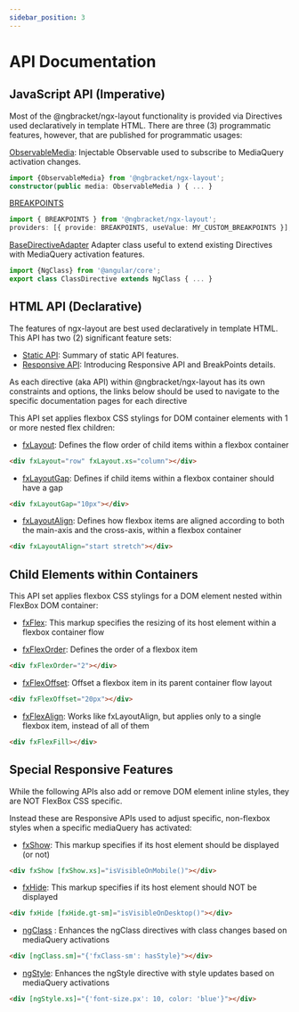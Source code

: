 ```yaml
---
sidebar_position: 3
---
```


# API Documentation

## JavaScript API (Imperative)

Most of the @ngbracket/ngx-layout functionality is provided via Directives used declaratively in template HTML. There are three (3) programmatic features, however, that are published for programmatic usages:

[ObservableMedia](https://github.com/ngbracket/ngx-layout/wiki/ObservableMedia): Injectable Observable used to subscribe to MediaQuery activation changes.

```typescript
import {ObservableMedia} from '@ngbracket/ngx-layout';
constructor(public media: ObservableMedia ) { ... }
```

[BREAKPOINTS](https://github.com/ngbracket/ngx-layout/wiki/BreakPoints)

```typescript
import { BREAKPOINTS } from '@ngbracket/ngx-layout';
providers: [{ provide: BREAKPOINTS, useValue: MY_CUSTOM_BREAKPOINTS }];
```

[BaseDirectiveAdapter](https://github.com/ngbracket/ngx-layout/wiki/BaseDirectiveAdapter)
Adapter class useful to extend existing Directives with MediaQuery activation features.

```typescript
import {NgClass} from '@angular/core';
export class ClassDirective extends NgClass { ... }
```

## HTML API (Declarative)

The features of ngx-layout are best used declaratively in template HTML. This API has two (2) significant feature sets:

- [Static API](https://github.com/ngbracket/ngx-layout/wiki/Declarative-API-Overview): Summary of static API features.
- [Responsive API](https://github.com/ngbracket/ngx-layout/wiki/Responsive-API): Introducing Responsive API and BreakPoints details.

As each directive (aka API) within @ngbracket/ngx-layout has its own constraints and options, the links below should be used to navigate to the specific documentation pages for each directive

This API set applies flexbox CSS stylings for DOM container elements with 1 or more nested flex children:

- [fxLayout](https://github.com/ngbracket/ngx-layout/wiki/fxLayout-API): Defines the flow order of child items within a flexbox container

```html
<div fxLayout="row" fxLayout.xs="column"></div>
```

- [fxLayoutGap](https://github.com/ngbracket/ngx-layout/wiki/fxLayoutGap-API): Defines if child items within a flexbox container should have a gap

```html
<div fxLayoutGap="10px"></div>
```

- [fxLayoutAlign](https://github.com/ngbracket/ngx-layout/wiki/fxLayoutAlign-API): Defines how flexbox items are aligned according to both the main-axis and the cross-axis, within a flexbox container

```html
<div fxLayoutAlign="start stretch"></div>
```

## Child Elements within Containers

This API set applies flexbox CSS stylings for a DOM element nested within FlexBox DOM container:

- [fxFlex](https://github.com/ngbracket/ngx-layout/wiki/fxFlex-API): This markup specifies the resizing of its host element within a flexbox container flow

- [fxFlexOrder](https://github.com/ngbracket/ngx-layout/wiki/fxFlexOrder-API): Defines the order of a flexbox item

```html
<div fxFlexOrder="2"></div>
```

- [fxFlexOffset](https://github.com/ngbracket/ngx-layout/wiki/fxFlexOffset-API): Offset a flexbox item in its parent container flow layout

```html
<div fxFlexOffset="20px"></div>
```

- [fxFlexAlign](https://github.com/ngbracket/ngx-layout/wiki/fxFlexAlign-API): Works like fxLayoutAlign, but applies only to a single flexbox item, instead of all of them

```html
<div fxFlexFill></div>
```

## Special Responsive Features

While the following APIs also add or remove DOM element inline styles, they are NOT FlexBox CSS specific.

Instead these are Responsive APIs used to adjust specific, non-flexbox styles when a specific mediaQuery has activated:

- [fxShow](https://github.com/ngbracket/ngx-layout/wiki/fxShow-API): This markup specifies if its host element should be displayed (or not)

```html
<div fxShow [fxShow.xs]="isVisibleOnMobile()"></div>
```

- [fxHide](https://github.com/ngbracket/ngx-layout/wiki/fxHide-API): This markup specifies if its host element should NOT be displayed

```html
<div fxHide [fxHide.gt-sm]="isVisibleOnDesktop()"></div>
```

- [ngClass](https://github.com/ngbracket/ngx-layout/wiki/ngClass-API) : Enhances the ngClass directives with class changes based on mediaQuery activations

```html
<div [ngClass.sm]="{'fxClass-sm': hasStyle}"></div>
```

- [ngStyle](https://github.com/ngbracket/ngx-layout/wiki/ngStyle-API): Enhances the ngStyle directive with style updates based on mediaQuery activations

```html
<div [ngStyle.xs]="{'font-size.px': 10, color: 'blue'}"></div>
```
